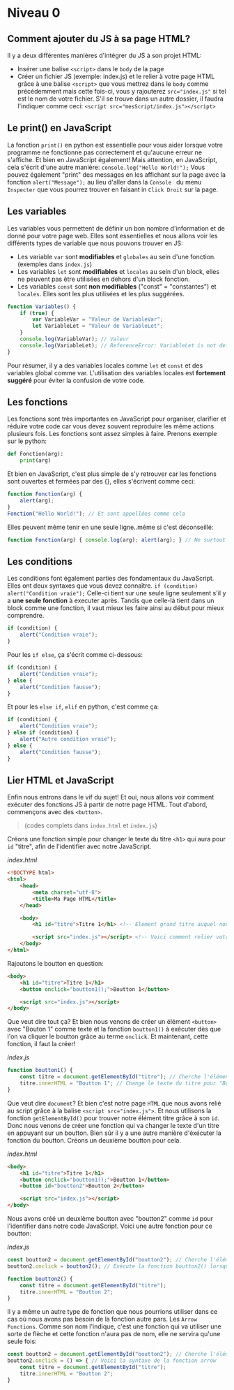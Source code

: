 # Niveau 0

## Comment ajouter du JS à sa page HTML?
Il y a deux différentes manières d'intégrer du JS à son projet HTML:
- Insérer une balise `<script>` dans le `body` de la page
- Créer un fichier JS (exemple: index.js) et le relier à votre page HTML grâce à une balise `<script>` que vous mettrez dans le `body` comme précédemment mais cette fois-ci, vous y rajouterez `src="index.js"` si tel est le nom de votre fichier. S'il se trouve dans un autre dossier, il faudra l'indiquer comme ceci: `<script src="mesScript/index.js"></script>`


## Le print() en JavaScript
La fonction `print()` en python est essentielle pour vous aider lorsque votre programme ne fonctionne pas correctement et qu'aucune erreur ne s'affiche. Et bien en JavaScript également! Mais attention, en JavaScript, cela s'écrit d'une autre manière: `console.log("Hello World!");`
Vous pouvez également "print" des messages en les affichant sur la page avec la fonction `alert("Message");` au lieu d'aller dans la `Console ` du menu `Inspecter` que vous pourrez trouver en faisant in `Click Droit` sur la page.


## Les variables
Les variables vous permettent de définir un bon nombre d'information et de donné pour votre page web. Elles sont essentielles et nous allons voir les différents types de variable que nous pouvons trouver en JS:
- Les variable `var` sont **modifiables** et `globales` au sein d'une fonction. (exemples dans `index.js`)
- Les variables `let` sont **modifiables** et `locales` au sein d'un block, elles ne peuvent pas être utilisées en dehors d'un block fonction.
- Les variables `const` sont **non modifiables** ("const" = "constantes") et `locales`. Elles sont les plus utilisées et les plus suggérées.
```javascript
function Variables() {
    if (true) {
        var VariableVar = "Valeur de VariableVar";
        let VariableLet = "Valeur de VariableLet";
    }
    console.log(VariableVar); // Valeur
    console.log(VariableLet); // ReferenceError: VariableLet is not defined (VariableLet n'est pas défini)
}
```
Pour résumer, il y a des variables locales comme `let` et `const` et des variables global comme var. L'utilisation des variables locales est **fortement suggéré** pour éviter la confusion de votre code.


## Les fonctions
Les fonctions sont très importantes en JavaScript pour organiser, clarifier et réduire votre code car vous devez souvent reproduire les même actions plusieurs fois. Les fonctions sont assez simples à faire. Prenons exemple sur le python:
```python
def Fonction(arg):
    print(arg)
```
Et bien en JavaScript, c'est plus simple de s'y retrouver car les fonctions sont ouvertes et fermées par des {}, elles s'écrivent comme ceci:
```javascript
function Fonction(arg) {
    alert(arg);
}
Fonction("Hello World!"); // Et sont appellées comme cela
```
Elles peuvent même tenir en une seule ligne..même si c'est déconseillé:
```javascript
function Fonction(arg) { console.log(arg); alert(arg); } // Ne surtout pas oublier de mettre les ";" après chaque actions.
```


## Les conditions
Les conditions font également parties des fondamentaux du JavaScript. Elles ont deux syntaxes que vous devez connaître.
`if (condition) alert("Condition vraie");` Celle-ci tient sur une seule ligne seulement s'il y a **une seule fonction** à executer après.
Tandis que celle-là tient dans un block comme une fonction, il vaut mieux les faire ainsi au début pour mieux comprendre.
```javascript
if (condition) {
    alert("Condition vraie");
}
```
Pour les `if else`, ça s'écrit comme ci-dessous:
```javascript
if (condition) {
    alert("Condition vraie");
} else {
    alert("Condition fausse");
}
```
Et pour les `else if`, `elif` en python, c'est comme ça:
```javascript
if (condition) {
    alert("Condition vraie");
} else if (condition) {
    alert("Autre condition vraie");
} else {
    alert("Condition fausse");
}
```


## Lier HTML et JavaScript
Enfin nous entrons dans le vif du sujet! Et oui, nous allons voir comment exécuter des fonctions JS à partir de notre page HTML.
Tout d'abord, commençons avec des `<button>`. 
> (codes complets dans `index.html` et `index.js`)

Créons une fonction simple pour changer le texte du titre `<h1>` qui aura pour `id` "titre", afin de l'identifier avec notre JavaScript.

*index.html*
```html
<!DOCTYPE html>
<html>
    <head>
        <meta charset="utf-8">
        <title>Ma Page HTML</title>
    </head>

    <body>
        <h1 id="titre">Titre 1</h1> <!-- Element grand titre auquel nous allons changer le contenu -->

        <script src="index.js"></script> <!-- Voici comment relier votre script -->
    </body>
</html> 
```

Rajoutons le boutton en question:
```html
<body>
    <h1 id="titre">Titre 1</h1>
    <button onclick="boutton1();">Boutton 1</button>

    <script src="index.js"></script>
</body>
```

Que veut dire tout ça? Et bien nous venons de créer un élément `<button>` avec "Bouton 1" comme texte et la fonction `boutton1()` à exécuter dès que l'on va cliquer le boutton grâce au terme `onclick`. Et maintenant, cette fonction, il faut la créer!

*index.js*
```javascript
function boutton1() {
    const titre = document.getElementById("titre"); // Cherche l'élément de la page qui a "titre" pour id
    titre.innerHTML = "Boutton 1"; // Change le texte du titre pour "Boutton 1"
}
```

Que veut dire `document`? Et bien c'est notre page `HTML` que nous avons relié au script grâce à la balise `<script src="index.js">`.
Et nous utilisons la fonction `getElementById()` pour trouver notre élément titre grâce à son `id`.
Donc nous venons de créer une fonction qui va changer le texte d'un titre en appuyant sur un boutton.
Bien sûr il y a une autre manière d'éxécuter la fonction du boutton. Créons un deuxième boutton pour cela.

*index.html*
```html
<body>
    <h1 id="titre">Titre 1</h1>
    <button onclick="boutton1();">Boutton 1</button>
    <button id="boutton2">Boutton 2</button>

    <script src="index.js"></script>
</body>
```
Nous avons créé un deuxième boutton avec "boutton2" comme `id` pour l'identifier dans notre code JavaScript.
Voici une autre fonction pour ce boutton:

*index.js*
```javascript
const boutton2 = document.getElementById("boutton2"); // Cherche l'élément boutton
boutton2.onclick = boutton2(); // Exécute la fonction boutton2() lorsque l'on clique le boutton

function boutton2() {
    const titre = document.getElementById("titre");
    titre.innerHTML = "Boutton 2";
}
```

Il y a même un autre type de fonction que nous pourrions utiliser dans ce cas où nous avons pas besoin de la fonction autre pars.
Les `Arrow Functions`. Comme son nom l'indique, c'est une fonction qui va utiliser une sorte de flèche et cette fonction n'aura pas de nom,
elle ne servira qu'une seule fois:

```javascript
const boutton2 = document.getElementById("boutton2"); // Cherche l'élément boutton
boutton2.onclick = () => { // Voici la syntaxe de la fonction arrow
    const titre = document.getElementById("titre");
    titre.innerHTML = "Boutton 2";
}
```